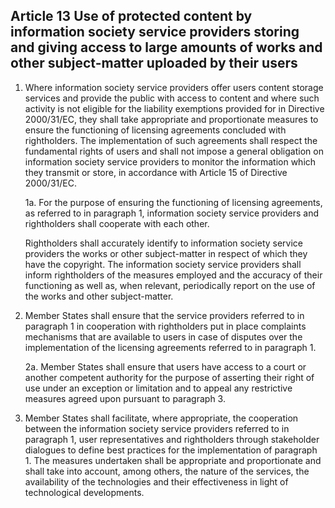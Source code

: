 ## Article 13 Use of protected content by information society service providers storing and giving access to large amounts of works and other subject-matter uploaded by their users

1. Where information society service providers offer users content storage services and provide the public with access to content and where such activity is not eligible for the liability exemptions provided for in Directive 2000/31/EC, they shall take appropriate and proportionate measures to ensure the functioning of licensing agreements concluded with rightholders. The implementation of such agreements shall respect the fundamental rights of users and shall not impose a general obligation on information society service providers to monitor the information which they transmit or store, in accordance with Article 15 of Directive 2000/31/EC.

      1a. For the purpose of ensuring the functioning of licensing agreements, as referred to in paragraph 1, information society service providers and rightholders shall cooperate with each other.

      Rightholders shall accurately identify to information society service providers the works or other subject-matter in respect of which they have the copyright. The information society service providers shall inform rightholders of the measures employed and the accuracy of their functioning as well as, when relevant, periodically report on the use of the works and other subject-matter.

2. Member States shall ensure that the service providers referred to in paragraph 1 in cooperation with rightholders put in place complaints mechanisms that are available to users in case of disputes over the implementation of the licensing agreements referred to in paragraph 1.

      2a. Member States shall ensure that users have access to a court or another competent authority for the purpose of asserting their right of use under an exception or limitation and to appeal any restrictive measures agreed upon pursuant to paragraph 3.

3. Member States shall facilitate, where appropriate, the cooperation between the information society service providers referred to in paragraph 1, user representatives and rightholders through stakeholder dialogues to define best practices for the implementation of paragraph 1. The measures undertaken shall be appropriate and proportionate and shall take into account, among others, the nature of the services, the availability of the technologies and their effectiveness in light of technological developments.

